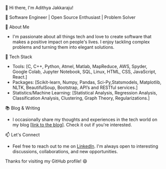 👋 Hi there, I'm Adithya Jakkaraju!

🚀 Software Engineer | Open Source Enthusiast | Problem Solver

🌟 About Me
- I'm passionate about all things tech and love to create software that makes a positive impact on people's lives. I enjoy tackling complex problems and turning them into elegant solutions.

🔧 Tech Stack
- Tools: [C, C++, Python, Atmel, Matlab, MapReduce, AWS, Spyder, Google Colab, Jupyter Notebook, SQL, Linux, HTML, CSS, JavaScript, React.]
- Packages: [Scikit-learn, Numpy, Pandas, Sci-Py,Statsmodels, Matplotlib, NLTK, BeautifulSoup, Bootstrap, API’s and RESTful services.]
- Statistics/Machine Learning: [Statistical Analysis, Regression Analysis, Classification Analysis, Clustering, Graph Theory, Regularizations.]

📚 Blog & Writing
- I occasionally share my thoughts and experiences in the tech world on my blog [[link to the blog](https://www.linkedin.com/in/adithya-jakkaraju-a145b884/recent-activity/all/)]. Check it out if you're interested.

📫 Let's Connect
- Feel free to reach out to me on [LinkedIn](https://www.linkedin.com/in/adithya-jakkaraju-a145b884/). I'm always open to interesting discussions, collaborations, and new opportunities.

Thanks for visiting my GitHub profile! 😄
